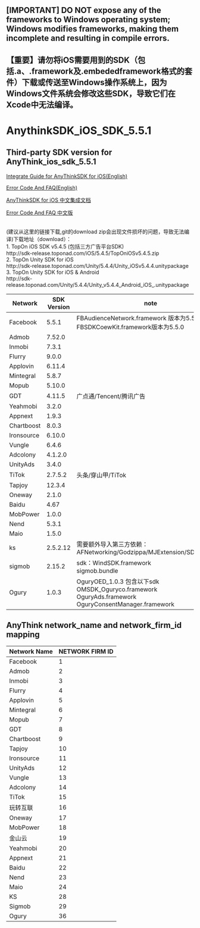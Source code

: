 ## [IMPORTANT] DO NOT expose any of the frameworks to Windows operating system; Windows modifies frameworks, making them incomplete and resulting in compile errors.
## 【重要】请勿将iOS需要用到的SDK（包括.a、.framework及.embededframework格式的套件）下载或传送至Windows操作系统上，因为Windows文件系统会修改这些SDK，导致它们在Xcode中无法编译。
# AnythinkSDK_iOS_SDK_5.5.1
## Third-party SDK version for AnyThink_ios_sdk_5.5.1

[Integrate Guide for AnyThinkSDK for iOS(English)](iOS_Doc_EN/iOS_Integration_Guide.md)

[Error Code And FAQ(English)](iOS_Doc_EN/Error_Code_and_FAQ.md)

[AnyThinkSDK for iOS 中文集成文档](iOS_Doc_CHN/iOS_Integration_Guide.md)

[Error Code And FAQ 中文版](iOS_Doc_CHN/Error_Code_and_FAQ.md)

<br>
(建议从这里的链接下载,git的download zip会出现文件损坏的问题，导致无法编译)下载地址（download）：<br>
1.  TopOn iOS SDK v5.4.5 (包括三方广告平台SDK) <br>
http://sdk-release.toponad.com/iOS/5.4.5/TopOniOSv5.4.5.zip  <br>
2. TopOn Unity SDK for iOS <br>
http://sdk-release.toponad.com/Unity/5.4.4/Unity_iOSv5.4.4.unitypackage <br>
3. TopOn Unity SDK for iOS & Android <br>
http://sdk-release.toponad.com/Unity/5.4.4/Unity_v5.4.4_Android_iOS_.unitypackage <br>



| Network | SDK Version | note |
|---|---|---|
| Facebook | 5.5.1 |FBAudienceNetwork.framework 版本为5.5.1<br>FBSDKCoewKit.framework版本为5.5.0|
| Admob | 7.52.0 ||
| Inmobi | 7.3.1 ||
| Flurry | 9.0.0 ||
| Applovin | 6.11.4 ||
| Mintegral | 5.8.7 ||
| Mopub | 5.10.0 ||
| GDT | 4.11.5 |广点通/Tencent/腾讯广告|
| Yeahmobi | 3.2.0 ||
| Appnext | 1.9.3 ||
| Chartboost | 8.0.3 ||
| Ironsource | 6.10.0 ||
| Vungle | 6.4.6 ||
| Adcolony | 4.1.2.0 ||
| UnityAds | 3.4.0 ||
| TiTok | 2.7.5.2 |头条/穿山甲/TiTok|
| Tapjoy | 12.3.4 ||
| Oneway | 2.1.0 ||
| Baidu | 4.67 ||
| MobPower | 1.0.0 ||
| Nend | 5.3.1 ||
| Maio | 1.5.0 ||
| ks | 2.5.2.12 |需要额外导入第三方依赖：<br> AFNetworking/Godzippa/MJExtension/SDWebImage|
| sigmob | 2.15.2 |sdk：WindSDK.framework <br>sigmob.bundle|
| Ogury | 1.0.3 |OguryOED_1.0.3 包含以下sdk<br>OMSDK_Oguryco.framework<br>OguryAds.framework<br>OguryConsentManager.framework|


## AnyThink network_name and network_firm_id mapping

| Network Name| NETWORK FIRM ID|
|---|---|
|Facebook | 1 |
|Admob | 2 |
|Inmobi | 3 | 
|Flurry| 4 | 
|Applovin| 5 | 
|Mintegral | 6 |
|Mopub | 7 |
|GDT | 8|
|Chartboost | 9| 
|Tapjoy | 10 |
|Ironsource | 11|
|UnityAds | 12 |
|Vungle | 13 | 
|Adcolony | 14 | 
|TiTok|15|
|玩转互联 | 16 |
|Oneway|17|
|MobPower | 18 |
|金山云 | 19 |
|Yeahmobi|20|
|Appnext|21|
|Baidu|22|
|Nend|23|
|Maio|24|
|KS|28|
|Sigmob|29|
|Ogury|36|

